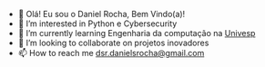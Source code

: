 - 👋 Olá! Eu sou o Daniel Rocha, Bem Vindo(a)!
- 👀 I’m interested in Python e Cybersecurity
- 🌱 I’m currently learning Engenharia da computação na [Univesp](https://univesp.br/)
- 💞️ I’m looking to collaborate on projetos inovadores
- 📫 How to reach me dsr.danielsrocha@gmail.com

<!---
Daniel-srocha/Daniel-srocha is a ✨ special ✨ repository because its `README.md` (this file) appears on your GitHub profile.
You can click the Preview link to take a look at your changes.
--->
